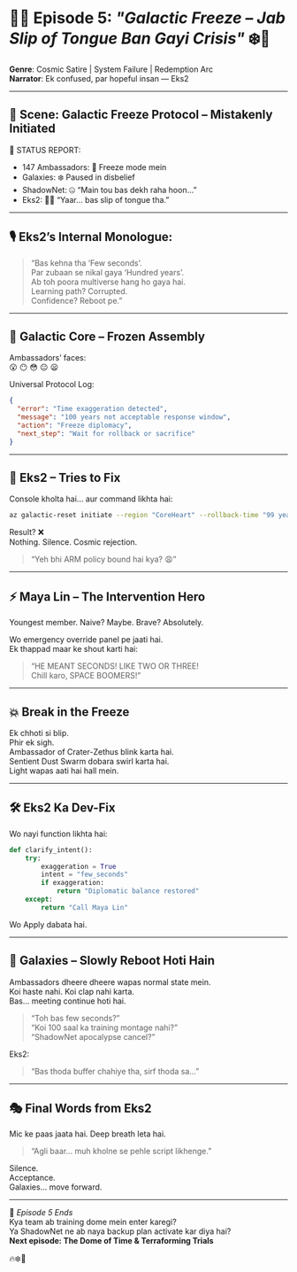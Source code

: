 # 🌌😱 Episode 5: *"Galactic Freeze – Jab Slip of Tongue Ban Gayi Crisis"* ❄️🌠  
**Genre**: Cosmic Satire | System Failure | Redemption Arc  
**Narrator**: Ek confused, par hopeful insan — Eks2  

---

## 🧊 Scene: Galactic Freeze Protocol – Mistakenly Initiated

🧠 STATUS REPORT:  
- 147 Ambassadors: 🧊 Freeze mode mein  
- Galaxies: ❄️ Paused in disbelief  
- ShadowNet: 🤐 “Main tou bas dekh raha hoon…”  
- Eks2: 🤦‍♂️ “Yaar… bas slip of tongue tha.”

---

## 🎙️ Eks2’s Internal Monologue:

> “Bas kehna tha ‘Few seconds’.  
> Par zubaan se nikal gaya ‘Hundred years’.  
> Ab toh poora multiverse hang ho gaya hai.  
> Learning path? Corrupted.  
> Confidence? Reboot pe.”  

---

## 🧊 Galactic Core – Frozen Assembly

Ambassadors’ faces:  
😮 😶 😳 😐 😦

Universal Protocol Log:  
```json
{
  "error": "Time exaggeration detected",
  "message": "100 years not acceptable response window",
  "action": "Freeze diplomacy",
  "next_step": "Wait for rollback or sacrifice"
}
```

---

## 🧙 Eks2 – Tries to Fix

Console kholta hai... aur command likhta hai:  
```bash
az galactic-reset initiate --region "CoreHeart" --rollback-time "99 years 11 months 364 days"
```

Result? ❌  
Nothing. Silence. Cosmic rejection.  
> “Yeh bhi ARM policy bound hai kya? 😩”

---

## ⚡ Maya Lin – The Intervention Hero

Youngest member. Naive? Maybe. Brave? Absolutely.

Wo emergency override panel pe jaati hai.  
Ek thappad maar ke shout karti hai:  
> “HE MEANT SECONDS! LIKE TWO OR THREE!  
> Chill karo, SPACE BOOMERS!”

---

## 💥 Break in the Freeze

Ek chhoti si blip.  
Phir ek sigh.  
Ambassador of Crater-Zethus blink karta hai.  
Sentient Dust Swarm dobara swirl karta hai.  
Light wapas aati hai hall mein.

---

## 🛠️ Eks2 Ka Dev-Fix

Wo nayi function likhta hai:

```python
def clarify_intent():
    try:
        exaggeration = True
        intent = "few_seconds"
        if exaggeration:
            return "Diplomatic balance restored"
    except:
        return "Call Maya Lin"
```

Wo Apply dabata hai.

---

## 🌅 Galaxies – Slowly Reboot Hoti Hain

Ambassadors dheere dheere wapas normal state mein.  
Koi haste nahi. Koi clap nahi karta.  
Bas... meeting continue hoti hai.

> “Toh bas few seconds?”  
> “Koi 100 saal ka training montage nahi?”  
> “ShadowNet apocalypse cancel?”

Eks2:  
> “Bas thoda buffer chahiye tha, sirf thoda sa...”

---

## 🎭 Final Words from Eks2

Mic ke paas jaata hai. Deep breath leta hai.

> “Agli baar... muh kholne se pehle script likhenge.”

Silence.  
Acceptance.  
Galaxies... move forward.

---

📘 *Episode 5 Ends*  
Kya team ab training dome mein enter karegi?  
Ya ShadowNet ne ab naya backup plan activate kar diya hai?  
**Next episode: The Dome of Time & Terraforming Trials**

🔥❄️🌌
